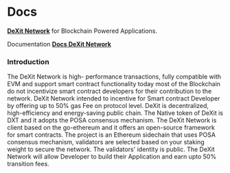 # Docs

[**DeXit Network**](https://dexit.network/) for Blockchain Powered Applications.

Documentation [**Docs DeXit Network**](https://docs.dexit.network/)

### Introduction
The DeXit Network is high- performance transactions, fully compatible with EVM and support smart contract functionality today most of the Blockchain do not incentivize smart contract developers for their contribution to the network.
  DeXit Network intended to incentive for Smart contract Developer by offering up to 50% gas Fee on protocol level. DeXit is decentralized, high-efficiency and energy-saving public chain. The Native token of DeXit is DXT and it adopts the POSA consensus mechanism.
  The DeXit Network is client based on the go-ethereum and it offers an open-source framework for smart contracts. The project is an Ethereum sidechain that uses POSA consensus mechanism, validators are selected based on your staking weight to secure the network. The validators' identity is public.
The DeXit Network will allow Developer to build their Application and earn upto 50% transition fees.